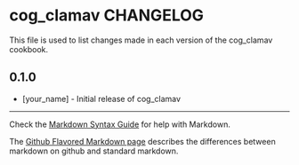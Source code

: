 cog_clamav CHANGELOG
====================

This file is used to list changes made in each version of the cog_clamav cookbook.

0.1.0
-----
- [your_name] - Initial release of cog_clamav

- - -
Check the [Markdown Syntax Guide](http://daringfireball.net/projects/markdown/syntax) for help with Markdown.

The [Github Flavored Markdown page](http://github.github.com/github-flavored-markdown/) describes the differences between markdown on github and standard markdown.

